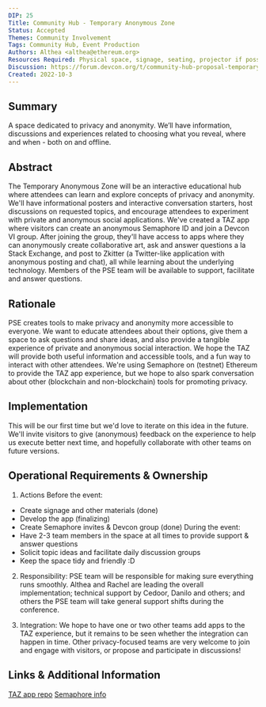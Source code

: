 ```yaml
---
DIP: 25
Title: Community Hub - Temporary Anonymous Zone
Status: Accepted
Themes: Community Involvement
Tags: Community Hub, Event Production
Authors: Althea <althea@ethereum.org>
Resources Required: Physical space, signage, seating, projector if possible
Discussion: https://forum.devcon.org/t/community-hub-proposal-temporary-anonymous-zone/567
Created: 2022-10-3
---
```


## Summary
A space dedicated to privacy and anonymity. We’ll have information, discussions and experiences related to choosing what you reveal, 
where and when - both on and offline.

## Abstract
The Temporary Anonymous Zone will be an interactive educational hub where attendees can learn and explore concepts of privacy and anonymity. 
We'll have informational posters and interactive conversation starters, host discussions on requested topics, and encourage attendees to experiment 
with private and anonymous social applications. We've created a TAZ app where visitors can create an anonymous Semaphore ID and join a Devcon VI group. 
After joining the group, they'll have access to apps where they can anonymously create collaborative art, ask and answer questions a la Stack Exchange, 
and post to Zkitter (a Twitter-like application with anonymous posting and chat), all while learning about the underlying technology. Members of the PSE team will be available to support, facilitate and answer questions.

## Rationale
PSE creates tools to make privacy and anonymity more accessible to everyone. We want to educate attendees about their options, give them 
a space to ask questions and share ideas, and also provide a tangible experience of private and anonymous social interaction. We hope the TAZ will provide both useful information and accessible tools, and a fun way to interact with other attendees. We're using Semaphore on (testnet) Ethereum to provide the TAZ app experience, but we hope to also spark conversation about other (blockchain and non-blockchain) tools for promoting privacy. 

## Implementation
This will be our first time but we'd love to iterate on this idea in the future. We'll invite visitors to give (anonymous) feedback on the experience to help us execute better next time, and hopefully collaborate with other teams on future versions.

## Operational Requirements & Ownership
1. Actions
Before the event:
 - Create signage and other materials (done)
 - Develop the app (finalizing)
 - Create Semaphore invites & Devcon group (done)
During the event:
- Have 2-3 team members in the space at all times to provide support & answer questions
- Solicit topic ideas and facilitate daily discussion groups
- Keep the space tidy and friendly :D

2. Responsibility: PSE team will be responsible for making sure everything runs smoothly. Althea and Rachel are leading the overall implementation; 
technical support by Cedoor, Danilo and others; and others the PSE team will take general support shifts during the conference.

3. Integration: We hope to have one or two other teams add apps to the TAZ experience, but it remains to be seen whether the integration can happen in time. Other privacy-focused teams are very welcome to join and engage with visitors, or propose and participate in discussions!

## Links & Additional Information
[TAZ app repo](https://github.com/semaphore-protocol/taz-apps)
[Semaphore info](https://semaphore.appliedzkp.org/)

